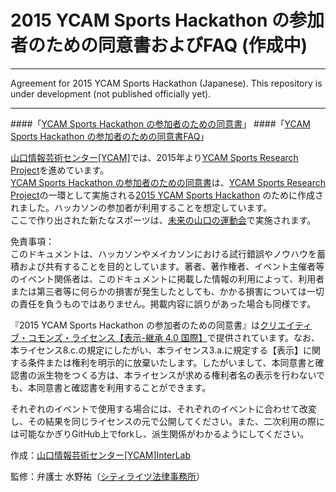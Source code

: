 # 2015 YCAM Sports Hackathon の参加者のための同意書およびFAQ (作成中)  

----

Agreement for 2015 YCAM Sports Hackathon (Japanese). This repository is under development (not published officially yet).

----

####「[YCAM Sports Hackathon の参加者のための同意書](https://github.com/YCAMInterlab/SportsHackathon_ConsentForm/blob/master/Consent_Form_for_2015_YCAM_Sports_Hackathon.md)」
####「[YCAM Sports Hackathon の参加者のための同意書FAQ](https://github.com/YCAMInterlab/SportsHackathon_ConsentForm/blob/master/FAQ.md)」



[山口情報芸術センター[YCAM]](http://www.ycam.jp)では、2015年より[YCAM Sports Research Project](http://www.ycam.jp/projects/ycam-sports-research-project/)を進めています。  
[YCAM Sports Hackathon の参加者のための同意書](https://github.com/YCAMInterlab/SportsHackathon_ConsentForm/blob/master/Consent_Form_for_2015_YCAM_Sports_Hackathon.md)は、[YCAM Sports Research Project](http://www.ycam.jp/projects/ycam-sports-research-project/)の一環として実施される[2015 YCAM Sports Hackathon](http://www.ycam.jp/events/2015/sports-hackathon/) のために作成されました。ハッカソンの参加者が利用することを想定しています。  
ここで作り出された新たなスポーツは、[未来の山口の運動会](http://www.ycam.jp/events/2015/sports-meeting/)で実施されます。  


免責事項：  
このドキュメントは、ハッカソンやメイカソンにおける試行錯誤やノウハウを蓄積および共有することを目的としています。著者、著作権者、イベント主催者等のイベント関係者は、このドキュメントに掲載した情報の利用によって、利用者または第三者等に何らかの損害が発生したとしても、かかる損害については一切の責任を負うものではありません。掲載内容に誤りがあった場合も同様です。

『2015 YCAM Sports Hackathon の参加者のための同意書』は[クリエイティブ・コモンズ・ライセンス【表示-継承 4.0 国際】](http://creativecommons.org/licenses/by-sa/4.0/deed.ja)で提供されています。なお、本ライセンス8.c.の規定にしたがい、本ライセンス3.a.に規定する【表示】に関する条件または権利を明示的に放棄いたします。したがいまして、本同意書と確認書の派生物をつくる方は、本ライセンスが求める権利者名の表示を行わないでも、本同意書と確認書を利用することができます。

それぞれのイベントで使用する場合には、それぞれのイベントに合わせて改変し、その結果を同じライセンスの元で公開してください。また、二次利用の際には可能なかぎりGitHub上でforkし、派生関係がわかるようにしてください。

作成：[山口情報芸術センター[YCAM]InterLab](http://interlab.ycam.jp)  

監修：弁護士 水野祐（[シティライツ法律事務所](http://citylights-lawoffice.tumblr.com)）